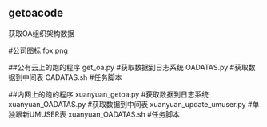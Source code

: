 ## getoacode
获取OA组织架构数据

#公司图标
fox.png

##公有云上的跑的程序
get_oa.py #获取数据到日志系统
OADATAS.py #获取数据到中间表
OADATAS.sh #任务脚本

##内网上的跑的程序
xuanyuan_getoa.py #获取数据到日志系统
xuanyuan_OADATAS.py #获取数据到中间表
xuanyuan_update_umuser.py #单独跟新UMUSER表
xuanyuan_OADATAS.sh #任务脚本
